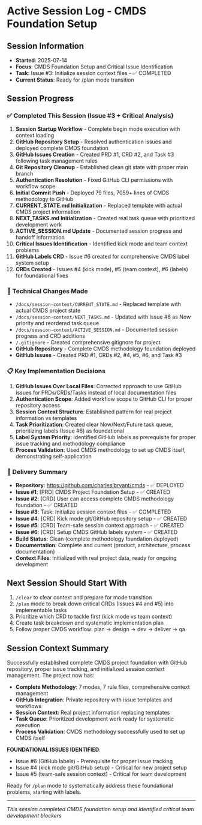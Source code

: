 # Active Session Log - CMDS Foundation Setup

## Session Information
- **Started**: 2025-07-14
- **Focus**: CMDS Foundation Setup and Critical Issue Identification
- **Task**: Issue #3: Initialize session context files - ✅ COMPLETED
- **Current Status**: Ready for /plan mode transition

## Session Progress

### ✅ Completed This Session (Issue #3 + Critical Analysis)
1. **Session Startup Workflow** - Complete begin mode execution with context loading
2. **GitHub Repository Setup** - Resolved authentication issues and deployed complete CMDS foundation
3. **GitHub Issues Creation** - Created PRD #1, CRD #2, and Task #3 following task management rules
4. **Git Repository Cleanup** - Established clean git state with proper main branch
5. **Authentication Resolution** - Fixed GitHub CLI permissions with workflow scope
6. **Initial Commit Push** - Deployed 79 files, 7059+ lines of CMDS methodology to GitHub
7. **CURRENT_STATE.md Initialization** - Replaced template with actual CMDS project information
8. **NEXT_TASKS.md Initialization** - Created real task queue with prioritized development work
9. **ACTIVE_SESSION.md Update** - Documented session progress and handoff information
10. **Critical Issues Identification** - Identified kick mode and team context problems
11. **GitHub Labels CRD** - Issue #6 created for comprehensive CMDS label system setup
12. **CRDs Created** - Issues #4 (kick mode), #5 (team context), #6 (labels) for foundational fixes

### 🔧 Technical Changes Made
- `/docs/session-context/CURRENT_STATE.md` - Replaced template with actual CMDS project state
- `/docs/session-context/NEXT_TASKS.md` - Updated with Issue #6 as Now priority and reordered task queue
- `/docs/session-context/ACTIVE_SESSION.md` - Documented session progress and CRD additions
- `/.gitignore` - Created comprehensive gitignore for project
- **GitHub Repository** - Complete CMDS methodology foundation deployed
- **GitHub Issues** - Created PRD #1, CRDs #2, #4, #5, #6, and Task #3

### 📋 Key Implementation Decisions
1. **GitHub Issues Over Local Files**: Corrected approach to use GitHub issues for PRDs/CRDs/Tasks instead of local documentation files
2. **Authentication Scope**: Added workflow scope to GitHub CLI for proper repository access
3. **Session Context Structure**: Established pattern for real project information vs templates
4. **Task Prioritization**: Created clear Now/Next/Future task queue, prioritizing labels (Issue #6) as foundational
5. **Label System Priority**: Identified GitHub labels as prerequisite for proper issue tracking and methodology compliance
6. **Process Validation**: Used CMDS methodology to set up CMDS itself, demonstrating self-application

### 🚀 Delivery Summary
- **Repository**: https://github.com/charleslbryant/cmds - ✅ DEPLOYED
- **Issue #1**: [PRD] CMDS Project Foundation Setup - ✅ CREATED
- **Issue #2**: [CRD] User can access complete CMDS methodology foundation - ✅ CREATED  
- **Issue #3**: Task: Initialize session context files - ✅ COMPLETED
- **Issue #4**: [CRD] Kick mode git/GitHub repository setup - ✅ CREATED
- **Issue #5**: [CRD] Team-safe session context approach - ✅ CREATED
- **Issue #6**: [CRD] Setup CMDS GitHub labels system - ✅ CREATED
- **Build Status**: Clean (complete methodology foundation deployed)
- **Documentation**: Complete and current (product, architecture, process documentation)
- **Context Files**: Initialized with real project data, ready for ongoing development

## Next Session Should Start With
1. `/clear` to clear context and prepare for mode transition
2. `/plan` mode to break down critical CRDs (Issues #4 and #5) into implementable tasks
3. Prioritize which CRD to tackle first (kick mode vs team context)
4. Create task breakdown and systematic implementation plan
5. Follow proper CMDS workflow: plan → design → dev → deliver → qa

## Session Context Summary
Successfully established complete CMDS project foundation with GitHub repository, proper issue tracking, and initialized session context management. The project now has:

- **Complete Methodology**: 7 modes, 7 rule files, comprehensive context management
- **GitHub Integration**: Private repository with issue templates and workflows
- **Session Context**: Real project information replacing templates
- **Task Queue**: Prioritized development work ready for systematic execution
- **Process Validation**: CMDS methodology successfully used to set up CMDS itself

**FOUNDATIONAL ISSUES IDENTIFIED**: 
- Issue #6 (GitHub labels) - Prerequisite for proper issue tracking
- Issue #4 (kick mode git/GitHub setup) - Critical for new project setup  
- Issue #5 (team-safe session context) - Critical for team development

Ready for `/plan` mode to systematically address these foundational problems, starting with labels.

---
*This session completed CMDS foundation setup and identified critical team development blockers*